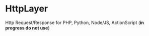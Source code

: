 HttpLayer
===========

Http Request/Response for PHP, Python, Node/JS, ActionScript (**in progress do not use**)
